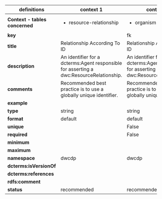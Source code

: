 | definitions | context 1 |context 2 |
|-|-|-|
| **Context - tables concerned** | <ul><li>resource-relationship</li></ul> | <ul><li>organism-relationship</li></ul> |
| **key** |  | fk |
| **title** | Relationship According To ID | Relationship According To ID |
| **description** | An identifier for a dcterms:Agent responsible for asserting a dwc:ResourceRelationship. | An identifier for a dcterms:Agent responsible for asserting a dwc:ResourceRelationship. |
| **comments** | Recommended best practice is to use a globally unique identifier. | Recommended best practice is to use a globally unique identifier. |
| **example** |  |  |
| **type** | string | string |
| **format** | default | default |
| **unique** |  | False |
| **required** |  | False |
| **minimum** |  |  |
| **maximum** |  |  |
| **namespace** | dwcdp | dwcdp |
| **dcterms:isVersionOf** |  |  |
| **dcterms:references** |  |  |
| **rdfs:comment** |  |  |
| **status** | recommended | recommended |
